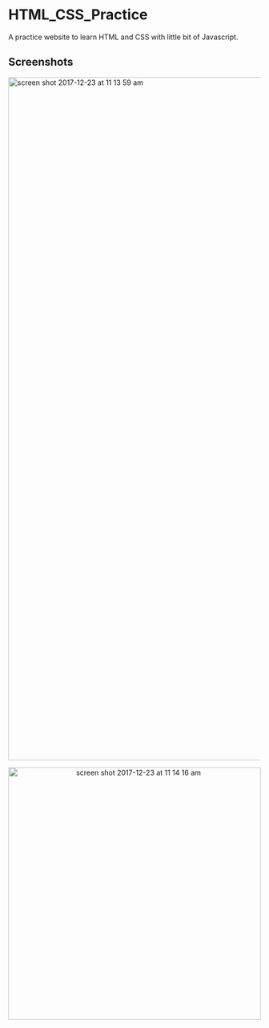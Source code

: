# HTML_CSS_Practice
A practice website to learn HTML and CSS with little bit of Javascript.

## Screenshots

<img width="1364" alt="screen shot 2017-12-23 at 11 13 59 am" src="https://user-images.githubusercontent.com/26324291/34317342-86f9a932-e7d2-11e7-8518-a883a1349570.png">
<p align="center">
<img width="504" alt="screen shot 2017-12-23 at 11 14 16 am" src="https://user-images.githubusercontent.com/26324291/34317343-87f8cffc-e7d2-11e7-8250-b62f3ec4437f.png">
</p>
